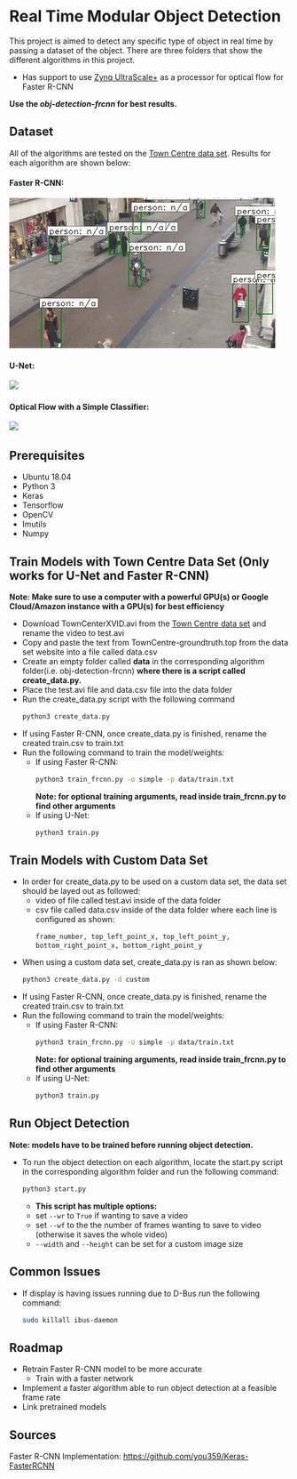 # Real Time Modular Object Detection

This project is aimed to detect any specific type of object in real time by passing a dataset of the object. There are three folders that show the different algorithms in this project. 

- Has support to use [Zynq UltraScale+](https://www.xilinx.com/products/boards-and-kits/zcu104.html) as a processor for optical flow for Faster R-CNN

**Use the _obj-detection-frcnn_ for best results.**

## Dataset
All of the algorithms are tested on the [Town Centre data set](http://www.robots.ox.ac.uk/ActiveVision/Research/Projects/2009bbenfold_headpose/project.html#datasets). 
Results for each algorithm are shown below:

#### Faster R-CNN:
![](frcnn_gif.gif)
#### U-Net:
![](unet_gif.gif)
#### Optical Flow with a Simple Classifier:
![](of_gif.gif)

## Prerequisites
- Ubuntu 18.04
- Python 3
- Keras
- Tensorflow
- OpenCV
- Imutils
- Numpy

## Train Models with Town Centre Data Set (Only works for U-Net and Faster R-CNN)
**Note: Make sure to use a computer with a powerful GPU(s) or Google Cloud/Amazon instance with a GPU(s) for best efficiency**
- Download TownCenterXVID.avi from the [Town Centre data set](http://www.robots.ox.ac.uk/ActiveVision/Research/Projects/2009bbenfold_headpose/project.html#datasets) and rename the video to test.avi
- Copy and paste the text from TownCentre-groundtruth.top from the data set website into a file called data.csv
- Create an empty folder called **data** in the corresponding algorithm folder(i.e. obj-detection-frcnn) **where there is a script called create_data.py.**
- Place the test.avi file and data.csv file into the data folder
- Run the create_data.py script with the following command
  ```bash
  python3 create_data.py
  ```
- If using Faster R-CNN, once create_data.py is finished, rename the created train.csv to train.txt 
- Run the following command to train the model/weights:
  - If using Faster R-CNN:
    ```bash
    python3 train_frcnn.py -o simple -p data/train.txt
    ```
    **Note: for optional training arguments, read inside train_frcnn.py to find other arguments**
  - If using U-Net:
    ```bash
    python3 train.py
    ```
## Train Models with Custom Data Set
- In order for create_data.py to be used on a custom data set, the data set should be layed out as followed:
  - video of file called test.avi inside of the data folder
  - csv file called data.csv inside of the data folder where each line is configured as shown:
    ```vim
    frame_number, top_left_point_x, top_left_point_y, bottom_right_point_x, bottom_right_point_y
    ```
- When using a custom data set, create_data.py is ran as shown below:
  ```bash
  python3 create_data.py -d custom
  ```
- If using Faster R-CNN, once create_data.py is finished, rename the created train.csv to train.txt 
- Run the following command to train the model/weights:
  - If using Faster R-CNN:
    ```bash
    python3 train_frcnn.py -o simple -p data/train.txt
    ```
    **Note: for optional training arguments, read inside train_frcnn.py to find other arguments**
  - If using U-Net:
    ```bash
    python3 train.py
    ```
## Run Object Detection
**Note: models have to be trained before running object detection.**
- To run the object detection on each algorithm, locate the start.py script in the corresponding algorithm folder and run the following command:
  ```bash
  python3 start.py
  ```
    - **This script has multiple options:**  
     - set ```--wr``` to ```True``` if wanting to save a video  
     - set ```--wf``` to the the number of frames wanting to save to video (otherwise it saves the whole video)  
     - ```--width``` and ```--height``` can be set for a custom image size

## Common Issues
- If display is having issues running due to D-Bus run the following command:
  ```bash
  sudo killall ibus-daemon
  ```

## Roadmap
- Retrain Faster R-CNN model to be more accurate
  - Train with a faster network
- Implement a faster algorithm able to run object detection at a feasible frame rate
- Link pretrained models

## Sources
Faster R-CNN Implementation:
https://github.com/you359/Keras-FasterRCNN
